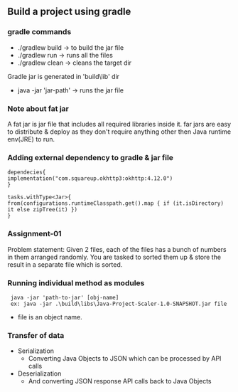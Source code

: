 ## Build a project using gradle 


### gradle commands 

- ./gradlew build -> to build the jar file
- ./gradlew run -> runs all the files
- ./gradlew clean -> cleans the target dir

Gradle jar is generated in 'build\lib' dir

- java -jar 'jar-path' -> runs the jar file

### Note about fat jar

A fat jar is jar file that includes all required libraries inside it.
far jars are easy to distribute & deploy as they don't require anything other then
Java runtime env(JRE) to run.

### Adding external dependency to gradle & jar file
```
dependecies{
implementation("com.squareup.okhttp3:okhttp:4.12.0") 
}

tasks.withType<Jar>{
from(configurations.runtimeClasspath.get().map { if (it.isDirectory) it else zipTree(it) })
}
```

### Assignment-01
Problem statement:
Given 2 files, each of the files has a bunch of numbers in them arranged 
randomly.
You are tasked to sorted them up & store the result in a separate file
which is sorted.


### Running individual method as modules
```
 java -jar 'path-to-jar' [obj-name]
 ex: java -jar .\build\libs\Java-Project-Scaler-1.0-SNAPSHOT.jar file
```
 - file is an object name.

### Transfer of data
- Serialization
    - Converting Java Objects to JSON which can be processed by API calls
- Deserialization
  - And converting JSON response API calls back to Java Objects






